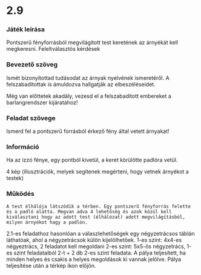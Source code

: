 # 2.9
### Játék leírása 
Pontszerű fényforrásból megvilágított test keretének az árnyékát kell megkeresni. Feleltválasztós kérdések	
### Bevezető szöveg
Ismét bizonyítottad tudásodat az árnyak nyelvének ismeretéről. A felszabadítottak is ámuldozva hallgatják az elbeszéléseidet.

Még van előttetek akadály, vezesd el a felszabadított embereket a barlangrendszer kijáratához!
### Feladat szövege
Ismerd fel a pontszerű forrásból érkező fény által vetett árnyakat!	
### Információ
Ha az izzó fénye,
egy pontból kivetül, 
a keret körülötte padlóra vetül.

4 kép (illusztrációk, melyek segítenek megérteni, hogy vetnek árnyékot a testek)
### Működés
	A test élhálója látszódik a térben. Egy pontszerű fényforrás felette és a padló alatta. Megvan adva 4 lehetőség és azok közül kell kiválasztani hogy az adott test (élhálózat) adott megvilágításból, milyen árnyékot hagy a padlón.
2.1-es feladathoz hasonlóan a válaszlehetőségek egy négyzetrácsos táblán láthatóak, ahol a négyzetrácsok külön kijelölhetőek.
1-es szint: 4x4-es négyeztrács, 2 feladatot kell megoldani
2-es szint: 5x5-ös négyzetrács, 1-es szint feladataiból 2-t + 2 db 2-es szint feladata.
A pálya teljesített, ha minden helyes és csakis a helyes megoldások ki vannak jelölve.
Pálya teljesítése után a térkép ikon előjön.
